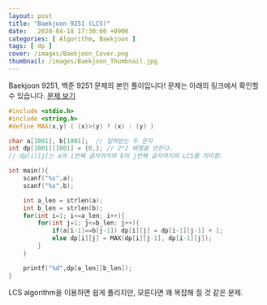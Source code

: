 ```yaml
---
layout: post
title: "Baekjoon 9251 (LCS)"
date:   2020-04-18 17:30:00 +0900
categories: [ Algorithm, Baekjoon ]
tags: [ dp ]
cover: /images/Baekjoon_Cover.png
thumbnail: /images/Baekjoon_Thumbnail.jpg
---
```


Baekjoon 9251, 백준 9251 문제의 본인 풀이입니다!
문제는 아래의 링크에서 확인할 수 있습니다.
[문제 보기][prob]
<!-- more -->
``` c++
#include <stdio.h>
#include <string.h>
#define MAX(x,y) ( (x)>(y) ? (x) : (y) )

char a[1001], b[1001];  // 입력받는 두 문자
int dp[1001][1001] = {0,}; // 2*2 배열을 만든다.
// dp[i][j]는 a의 i번째 글자까지와 b의 j번째 글자까지의 LCS를 의미함.

int main(){
    scanf("%s",a);
    scanf("%s",b);

    int a_len = strlen(a);
    int b_len = strlen(b);
    for(int i=1; i<=a_len; i++){
        for(int j=1; j<=b_len; j++){
            if(a[i-1]==b[j-1]) dp[i][j] = dp[i-1][j-1] + 1;
            else dp[i][j] = MAX(dp[i][j-1], dp[i-1][j]);
        }
    }

    printf("%d",dp[a_len][b_len]);
}
```

LCS algorithm을 이용하면 쉽게 풀리지만, 모른다면 꽤 복잡해 질 것 같은 문제.

[prob]: https://www.acmicpc.net/problem/9251